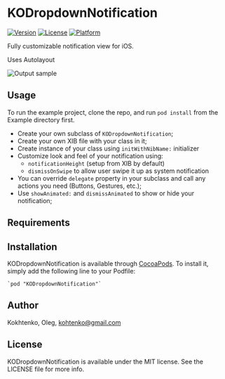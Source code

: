 # KODropdownNotification
[![Version](https://img.shields.io/cocoapods/v/KODropdownNotification.svg?style=flat)](http://cocoadocs.org/docsets/KODropdownNotification)
[![License](https://img.shields.io/cocoapods/l/KODropdownNotification.svg?style=flat)](http://cocoadocs.org/docsets/KODropdownNotification)
[![Platform](https://img.shields.io/cocoapods/p/KODropdownNotification.svg?style=flat)](http://cocoadocs.org/docsets/KODropdownNotification)

Fully customizable notification view for iOS.

Uses Autolayout 

![Output sample](https://raw.github.com/kohtenko/KODropdownNotification/master/anamitionExample.gif)

## Usage

To run the example project, clone the repo, and run `pod install` from the Example directory first.

- Create your own subclass of `KODropdownNotification`;
- Create your own XIB file with your class in it;
- Create instance of your class using `initWithNibName:` initializer
- Customize look and feel of your notification using:
  - `notificationHeight` (setup from XIB by default)
  - `dismissOnSwipe` to allow user swipe it up as system notification
- You can override `delegate` property in your subclass and call any actions you need (Buttons, Gestures, etc.);
- Use `showAnimated:` and `dismissAnimated` to show or hide your notification;


## Requirements

## Installation

KODropdownNotification is available through [CocoaPods](http://cocoapods.org). To install
it, simply add the following line to your Podfile:

    `pod "KODropdownNotification"`

## Author

Kokhtenko, Oleg, kohtenko@gmail.com

## License

KODropdownNotification is available under the MIT license. See the LICENSE file for more info.

